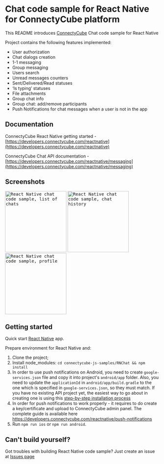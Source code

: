 # Chat code sample for React Native for ConnectyCube platform

This README introduces [ConnectyCube](https://connectycube.com) Chat code sample for React Native

Project contains the following features implemented:

- User authorization
- Chat dialogs creation
- 1-1 messaging
- Group messaging
- Users search
- Unread messages counters
- Sent/Delivered/Read statuses
- ‘Is typing’ statuses
- File attachments
- Group chat info
- Group chat: add/remove participants
- Push Notifications for chat messages when a user is not in the app

## Documentation

ConnectyCube React Native getting started - [https://developers.connectycube.com/reactnative](https://developers.connectycube.com/reactnative)

ConnectyCube Chat API documentation - [https://developers.connectycube.com/reactnative/messaging](https://developers.connectycube.com/reactnative/messaging)

## Screenshots

<kbd><img alt="React Native chat code sample, list of chats" src="https://developers.connectycube.com/docs/_images/code_samples/reactnative/reactnative_codesample_chat_chats.jpg" width="200" /></kbd> <kbd><img alt="React Native chat code sample, chat history" src="https://developers.connectycube.com/docs/_images/code_samples/reactnative/reactnative_codesample_chat_chat.jpg" width="200" /></kbd> <kbd><img alt="React Native chat code sample, profile" src="https://developers.connectycube.com/docs/_images/code_samples/reactnative/reactnative_codesample_chat_profile.jpg" width="200" /></kbd>

## Getting started

Quick start [React Native](https://facebook.github.io/react-native/docs/getting-started.html) app.

Prepare environment for React Native and:

1. Clone the project;
2. Install node_modules: `cd connectycube-js-samples/RNChat && npm install`
3. In order to use push notifications on Android, you need to create `google-services.json` file and copy it into project's `android/app` folder. Also, you need to update the `applicationId` in `android/app/build.gradle` to the one which is specified in `google-services.json`, so they must match. If you have no existing API project yet, the easiest way to go about in creating one is using this [step-by-step installation process](https://firebase.google.com/docs/android/setup)
4. In order for push notifications to work properly - it requires to do create a key/certificate and upload to ConnectyCube admin panel. The complete guide is available here https://developers.connectycube.com/reactnative/push-notifications
5. Run `npm run ios` or `npm run android`.

## Can't build yourself?

Got troubles with building React Native code sample? Just create an issue at [Issues page](https://github.com/ConnectyCube/connectycube-reactnative-samples/issues)
